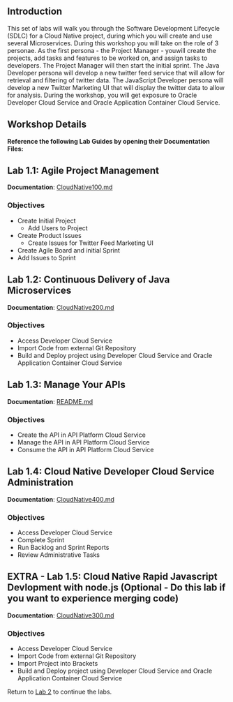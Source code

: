 ## Introduction

This set of labs will walk you through the Software Development Lifecycle (SDLC) for a Cloud Native project, during which you will create and use several Microservices. During this workshop you will take on the role of 3 personae. As the first persona - the Project Manager - youwill create the projects, add tasks and features to be worked on, and assign tasks to developers.  The Project Manager will then start the initial sprint. The Java Developer persona will develop a new twitter feed service that will allow for retrieval and filtering of twitter data. The JavaScript Developer persona will develop a new Twitter Marketing UI that will display the twitter data to allow for analysis.  During the workshop, you will get exposure to Oracle Developer Cloud Service and Oracle Application Container Cloud Service.

## Workshop Details

**Reference the following Lab Guides by opening their Documentation Files:**

## Lab 1.1: Agile Project Management

**Documentation**: [CloudNative100.md](CloudNative100.md)

### Objectives

- Create Initial Project
    - Add Users to Project
- Create Product Issues
    - Create Issues for Twitter Feed Marketing UI
- Create Agile Board and initial Sprint
- Add Issues to Sprint

## Lab 1.2: Continuous Delivery of Java Microservices

**Documentation**: [CloudNative200.md](CloudNative200.md)

### Objectives

- Access Developer Cloud Service
- Import Code from external Git Repository
- Build and Deploy project using Developer Cloud Service and Oracle Application Container Cloud Service

## Lab 1.3: Manage Your APIs

**Documentation**: [README.md](../api/README.md)

### Objectives

- Create the API in API Platform Cloud Service
- Manage the API in API Platform Cloud Service
- Consume the API in API Platform Cloud Service

## Lab 1.4:  Cloud Native Developer Cloud Service Administration

**Documentation**: [CloudNative400.md](CloudNative400.md)

### Objectives

- Access Developer Cloud Service
- Complete Sprint
- Run Backlog and Sprint Reports
- Review Administrative Tasks

## EXTRA - Lab 1.5: Cloud Native Rapid Javascript Devlopment with node.js (Optional - Do this lab if you want to experience merging code)

**Documentation**: [CloudNative300.md](CloudNative300.md)

### Objectives

- Access Developer Cloud Service
- Import Code from external Git Repository
- Import Project into Brackets
- Build and Deploy project using Developer Cloud Service and Oracle Application Container Cloud Service

Return to [Lab 2](../README.md) to continue the labs.